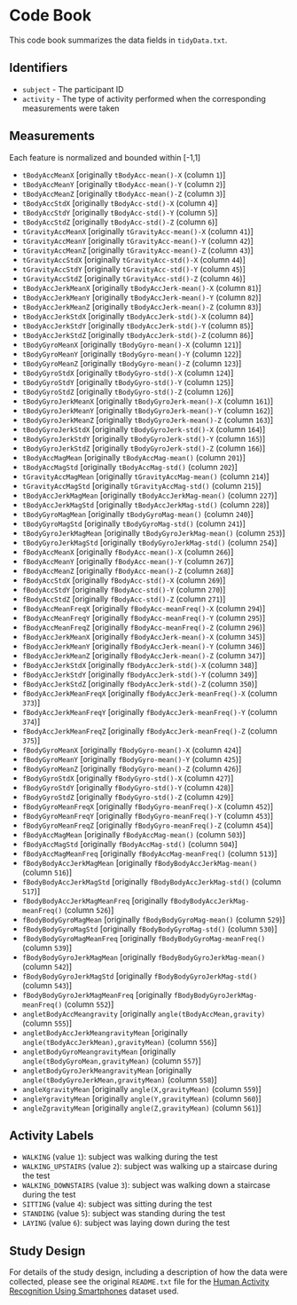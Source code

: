 # Code Book

This code book summarizes the data fields in `tidyData.txt`.

## Identifiers

* `subject` - The participant ID
* `activity` - The type of activity performed when the corresponding measurements were taken

## Measurements

Each feature is normalized and bounded within [-1,1]

* `tBodyAccMeanX` [originally `tBodyAcc-mean()-X` (column `1`)]
* `tBodyAccMeanY` [originally `tBodyAcc-mean()-Y` (column `2`)]
* `tBodyAccMeanZ` [originally `tBodyAcc-mean()-Z` (column `3`)]
* `tBodyAccStdX` [originally `tBodyAcc-std()-X` (column `4`)]
* `tBodyAccStdY` [originally `tBodyAcc-std()-Y` (column `5`)]
* `tBodyAccStdZ` [originally `tBodyAcc-std()-Z` (column `6`)]
* `tGravityAccMeanX` [originally `tGravityAcc-mean()-X` (column `41`)]
* `tGravityAccMeanY` [originally `tGravityAcc-mean()-Y` (column `42`)]
* `tGravityAccMeanZ` [originally `tGravityAcc-mean()-Z` (column `43`)]
* `tGravityAccStdX` [originally `tGravityAcc-std()-X` (column `44`)]
* `tGravityAccStdY` [originally `tGravityAcc-std()-Y` (column `45`)]
* `tGravityAccStdZ` [originally `tGravityAcc-std()-Z` (column `46`)]
* `tBodyAccJerkMeanX` [originally `tBodyAccJerk-mean()-X` (column `81`)]
* `tBodyAccJerkMeanY` [originally `tBodyAccJerk-mean()-Y` (column `82`)]
* `tBodyAccJerkMeanZ` [originally `tBodyAccJerk-mean()-Z` (column `83`)]
* `tBodyAccJerkStdX` [originally `tBodyAccJerk-std()-X` (column `84`)]
* `tBodyAccJerkStdY` [originally `tBodyAccJerk-std()-Y` (column `85`)]
* `tBodyAccJerkStdZ` [originally `tBodyAccJerk-std()-Z` (column `86`)]
* `tBodyGyroMeanX` [originally `tBodyGyro-mean()-X` (column `121`)]
* `tBodyGyroMeanY` [originally `tBodyGyro-mean()-Y` (column `122`)]
* `tBodyGyroMeanZ` [originally `tBodyGyro-mean()-Z` (column `123`)]
* `tBodyGyroStdX` [originally `tBodyGyro-std()-X` (column `124`)]
* `tBodyGyroStdY` [originally `tBodyGyro-std()-Y` (column `125`)]
* `tBodyGyroStdZ` [originally `tBodyGyro-std()-Z` (column `126`)]
* `tBodyGyroJerkMeanX` [originally `tBodyGyroJerk-mean()-X` (column `161`)]
* `tBodyGyroJerkMeanY` [originally `tBodyGyroJerk-mean()-Y` (column `162`)]
* `tBodyGyroJerkMeanZ` [originally `tBodyGyroJerk-mean()-Z` (column `163`)]
* `tBodyGyroJerkStdX` [originally `tBodyGyroJerk-std()-X` (column `164`)]
* `tBodyGyroJerkStdY` [originally `tBodyGyroJerk-std()-Y` (column `165`)]
* `tBodyGyroJerkStdZ` [originally `tBodyGyroJerk-std()-Z` (column `166`)]
* `tBodyAccMagMean` [originally `tBodyAccMag-mean()` (column `201`)]
* `tBodyAccMagStd` [originally `tBodyAccMag-std()` (column `202`)]
* `tGravityAccMagMean` [originally `tGravityAccMag-mean()` (column `214`)]
* `tGravityAccMagStd` [originally `tGravityAccMag-std()` (column `215`)]
* `tBodyAccJerkMagMean` [originally `tBodyAccJerkMag-mean()` (column `227`)]
* `tBodyAccJerkMagStd` [originally `tBodyAccJerkMag-std()` (column `228`)]
* `tBodyGyroMagMean` [originally `tBodyGyroMag-mean()` (column `240`)]
* `tBodyGyroMagStd` [originally `tBodyGyroMag-std()` (column `241`)]
* `tBodyGyroJerkMagMean` [originally `tBodyGyroJerkMag-mean()` (column `253`)]
* `tBodyGyroJerkMagStd` [originally `tBodyGyroJerkMag-std()` (column `254`)]
* `fBodyAccMeanX` [originally `fBodyAcc-mean()-X` (column `266`)]
* `fBodyAccMeanY` [originally `fBodyAcc-mean()-Y` (column `267`)]
* `fBodyAccMeanZ` [originally `fBodyAcc-mean()-Z` (column `268`)]
* `fBodyAccStdX` [originally `fBodyAcc-std()-X` (column `269`)]
* `fBodyAccStdY` [originally `fBodyAcc-std()-Y` (column `270`)]
* `fBodyAccStdZ` [originally `fBodyAcc-std()-Z` (column `271`)]
* `fBodyAccMeanFreqX` [originally `fBodyAcc-meanFreq()-X` (column `294`)]
* `fBodyAccMeanFreqY` [originally `fBodyAcc-meanFreq()-Y` (column `295`)]
* `fBodyAccMeanFreqZ` [originally `fBodyAcc-meanFreq()-Z` (column `296`)]
* `fBodyAccJerkMeanX` [originally `fBodyAccJerk-mean()-X` (column `345`)]
* `fBodyAccJerkMeanY` [originally `fBodyAccJerk-mean()-Y` (column `346`)]
* `fBodyAccJerkMeanZ` [originally `fBodyAccJerk-mean()-Z` (column `347`)]
* `fBodyAccJerkStdX` [originally `fBodyAccJerk-std()-X` (column `348`)]
* `fBodyAccJerkStdY` [originally `fBodyAccJerk-std()-Y` (column `349`)]
* `fBodyAccJerkStdZ` [originally `fBodyAccJerk-std()-Z` (column `350`)]
* `fBodyAccJerkMeanFreqX` [originally `fBodyAccJerk-meanFreq()-X` (column `373`)]
* `fBodyAccJerkMeanFreqY` [originally `fBodyAccJerk-meanFreq()-Y` (column `374`)]
* `fBodyAccJerkMeanFreqZ` [originally `fBodyAccJerk-meanFreq()-Z` (column `375`)]
* `fBodyGyroMeanX` [originally `fBodyGyro-mean()-X` (column `424`)]
* `fBodyGyroMeanY` [originally `fBodyGyro-mean()-Y` (column `425`)]
* `fBodyGyroMeanZ` [originally `fBodyGyro-mean()-Z` (column `426`)]
* `fBodyGyroStdX` [originally `fBodyGyro-std()-X` (column `427`)]
* `fBodyGyroStdY` [originally `fBodyGyro-std()-Y` (column `428`)]
* `fBodyGyroStdZ` [originally `fBodyGyro-std()-Z` (column `429`)]
* `fBodyGyroMeanFreqX` [originally `fBodyGyro-meanFreq()-X` (column `452`)]
* `fBodyGyroMeanFreqY` [originally `fBodyGyro-meanFreq()-Y` (column `453`)]
* `fBodyGyroMeanFreqZ` [originally `fBodyGyro-meanFreq()-Z` (column `454`)]
* `fBodyAccMagMean` [originally `fBodyAccMag-mean()` (column `503`)]
* `fBodyAccMagStd` [originally `fBodyAccMag-std()` (column `504`)]
* `fBodyAccMagMeanFreq` [originally `fBodyAccMag-meanFreq()` (column `513`)]
* `fBodyBodyAccJerkMagMean` [originally `fBodyBodyAccJerkMag-mean()` (column `516`)]
* `fBodyBodyAccJerkMagStd` [originally `fBodyBodyAccJerkMag-std()` (column `517`)]
* `fBodyBodyAccJerkMagMeanFreq` [originally `fBodyBodyAccJerkMag-meanFreq()` (column `526`)]
* `fBodyBodyGyroMagMean` [originally `fBodyBodyGyroMag-mean()` (column `529`)]
* `fBodyBodyGyroMagStd` [originally `fBodyBodyGyroMag-std()` (column `530`)]
* `fBodyBodyGyroMagMeanFreq` [originally `fBodyBodyGyroMag-meanFreq()` (column `539`)]
* `fBodyBodyGyroJerkMagMean` [originally `fBodyBodyGyroJerkMag-mean()` (column `542`)]
* `fBodyBodyGyroJerkMagStd` [originally `fBodyBodyGyroJerkMag-std()` (column `543`)]
* `fBodyBodyGyroJerkMagMeanFreq` [originally `fBodyBodyGyroJerkMag-meanFreq()` (column `552`)]
* `angletBodyAccMeangravity` [originally `angle(tBodyAccMean,gravity)` (column `555`)]
* `angletBodyAccJerkMeangravityMean` [originally `angle(tBodyAccJerkMean),gravityMean)` (column `556`)]
* `angletBodyGyroMeangravityMean` [originally `angle(tBodyGyroMean,gravityMean)` (column `557`)]
* `angletBodyGyroJerkMeangravityMean` [originally `angle(tBodyGyroJerkMean,gravityMean)` (column `558`)]
* `angleXgravityMean` [originally `angle(X,gravityMean)` (column `559`)]
* `angleYgravityMean` [originally `angle(Y,gravityMean)` (column `560`)]
* `angleZgravityMean` [originally `angle(Z,gravityMean)` (column `561`)]

## Activity Labels

* `WALKING` (value `1`): subject was walking during the test
* `WALKING_UPSTAIRS` (value `2`): subject was walking up a staircase during the test
* `WALKING_DOWNSTAIRS` (value `3`): subject was walking down a staircase during the test
* `SITTING` (value `4`): subject was sitting during the test
* `STANDING` (value `5`): subject was standing during the test
* `LAYING` (value `6`): subject was laying down during the test

## Study Design

For details of the study design, including a description of how the data were collected, 
please see the original `README.txt` file for the 
[Human Activity Recognition Using Smartphones](http://archive.ics.uci.edu/ml/datasets/Human+Activity+Recognition+Using+Smartphones)
dataset used.